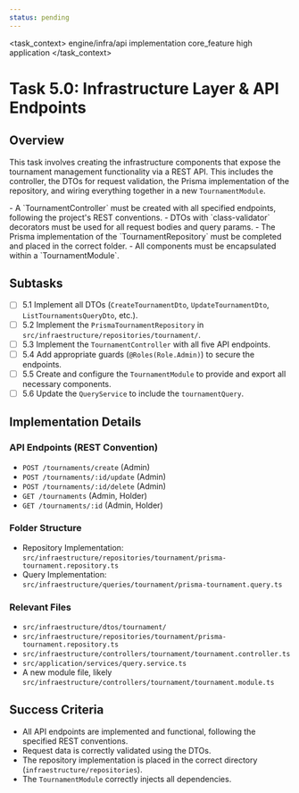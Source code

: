 ```yaml
---
status: pending
---
```

<task_context>
<domain>engine/infra/api</domain>
<type>implementation</type>
<scope>core_feature</scope>
<complexity>high</complexity>
<dependencies>application</dependencies>
</task_context>

# Task 5.0: Infrastructure Layer & API Endpoints

## Overview

This task involves creating the infrastructure components that expose the tournament management functionality via a REST API. This includes the controller, the DTOs for request validation, the Prisma implementation of the repository, and wiring everything together in a new `TournamentModule`.

<requirements>
- A `TournamentController` must be created with all specified endpoints, following the project's REST conventions.
- DTOs with `class-validator` decorators must be used for all request bodies and query params.
- The Prisma implementation of the `TournamentRepository` must be completed and placed in the correct folder.
- All components must be encapsulated within a `TournamentModule`.
</requirements>

## Subtasks

- [ ] 5.1 Implement all DTOs (`CreateTournamentDto`, `UpdateTournamentDto`, `ListTournamentsQueryDto`, etc.).
- [ ] 5.2 Implement the `PrismaTournamentRepository` in `src/infraestructure/repositories/tournament/`.
- [ ] 5.3 Implement the `TournamentController` with all five API endpoints.
- [ ] 5.4 Add appropriate guards (`@Roles(Role.Admin)`) to secure the endpoints.
- [ ] 5.5 Create and configure the `TournamentModule` to provide and export all necessary components.
- [ ] 5.6 Update the `QueryService` to include the `tournamentQuery`.

## Implementation Details

### API Endpoints (REST Convention)
-   `POST /tournaments/create` (Admin)
-   `POST /tournaments/:id/update` (Admin)
-   `POST /tournaments/:id/delete` (Admin)
-   `GET /tournaments` (Admin, Holder)
-   `GET /tournaments/:id` (Admin, Holder)

### Folder Structure
- Repository Implementation: `src/infraestructure/repositories/tournament/prisma-tournament.repository.ts`
- Query Implementation: `src/infraestructure/queries/tournament/prisma-tournament.query.ts`

### Relevant Files
- `src/infraestructure/dtos/tournament/`
- `src/infraestructure/repositories/tournament/prisma-tournament.repository.ts`
- `src/infraestructure/controllers/tournament/tournament.controller.ts`
- `src/application/services/query.service.ts`
- A new module file, likely `src/infraestructure/controllers/tournament/tournament.module.ts`

## Success Criteria
- All API endpoints are implemented and functional, following the specified REST conventions.
- Request data is correctly validated using the DTOs.
- The repository implementation is placed in the correct directory (`infraestructure/repositories`).
- The `TournamentModule` correctly injects all dependencies.
